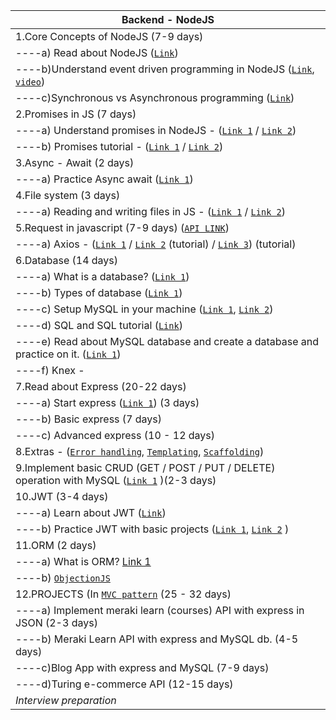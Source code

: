 
|    Backend - NodeJS                                                                             |
|--------------------------------------------------------------------------------------------------|
| 1.Core Concepts of NodeJS (7-9 days)                                                             |
|----a) Read about NodeJS ([`Link`](https://www.tutorialspoint.com/nodejs/nodejs_introduction.htm))                                                                       |
|----b)Understand event driven programming in NodeJS ([`Link`](https://www.tutorialspoint.com/nodejs/nodejs_event_loop.htm#:~:text=As%20soon%20as%20Node%20starts,of%20those%20events%20is%20detected.), [`video`](https://www.youtube.com/watch?v=EI7sN1dDwcY&t=230s))|
|----c)Synchronous vs Asynchronous programming ([`Link`](https://dev.to/hardy613/asynchronous-vs-synchronous-programming-23ed))                                                 |
| 2.Promises in JS (7 days)                                                                        |
|----a) Understand promises in NodeJS - ([`Link 1`](https://nodejs.dev/learn/understanding-javascript-promises) / [`Link 2`](https://javascript.info/promise-basics))                                                |
|----b) Promises tutorial - ([`Link 1`](https://www.freecodecamp.org/news/javascript-es6-promises-for-beginners-resolve-reject-and-chaining-explained/) / [`Link 2`](https://www.digitalocean.com/community/tutorials/understanding-javascript-promises))                                                            |
| 3.Async - Await (2 days)                                                                         |
|----a) Practice Async await ([`Link 1`](https://www.digitalocean.com/community/tutorials/js-async-functions))                                                                  |
| 4.File system (3 days)                                                                           |
|----a) Reading and writing files in JS - ([`Link 1`](https://www.digitalocean.com/community/tutorials/how-to-work-with-files-using-the-fs-module-in-node-js) / [`Link 2`](https://www.sohamkamani.com/blog/nodejs-file-system-guide/))                                            |
| 5.Request in javascript (7-9 days) ([`API LINK`](http://api.navgurukul.org/courses))                                                    |
|----a) Axios - ([`Link 1`](https://www.npmjs.com/package/axios) / [`Link 2`](https://blog.logrocket.com/how-to-make-http-requests-like-a-pro-with-axios/) (tutorial) / [`Link 3`](https://zetcode.com/javascript/axios/)) (tutorial)                                         |
| 6.Database (14 days)                                                                             |
|----a) What is a database? ([`Link 1`](https://www.javatpoint.com/what-is-database))                                                                   |
|----b) Types of database ([`Link 1`](https://www.javatpoint.com/difference-between-dbms-and-rdbms))                                                                     |
|----c) Setup MySQL in your machine ([`Link 1`](https://www.digitalocean.com/community/tutorials/how-to-install-mysql-on-ubuntu-20-04), [`Link 2`](https://linuxize.com/post/how-to-install-mysql-on-ubuntu-20-04/))                                                   |
|----d) SQL and SQL tutorial ([`Link`](https://sqlbolt.com/lesson/select_queries_introduction))                                                                    |
|----e) Read about MySQL database and create a database and practice on it. ([`Link 1`](https://www.tutorialspoint.com/expressjs/))                  |
|----f) Knex -                                                                                      |
| 7.Read about Express (20-22 days)                                                                |
|----a) Start express ([`Link 1`](https://www.tutorialspoint.com/expressjs/)) (3 days)                                                                |
|----b) Basic express (7 days)                                                                         |
|----c) Advanced express (10 - 12 days)                                                                |
| 8.Extras - ([`Error handling`](https://www.tutorialspoint.com/expressjs/expressjs_error_handling.htm), [`Templating`](https://www.tutorialspoint.com/expressjs/expressjs_templating.htm), [`Scaffolding`](https://www.tutorialspoint.com/expressjs/expressjs_scaffolding.htm))                                             |
| 9.Implement basic CRUD (GET / POST / PUT / DELETE) operation with MySQL ([`Link 1`](https://medium.com/@rahulguptalive/create-crud-apis-in-nodejs-express-and-mysql-abda4dfc2d6) )(2-3 days)      |
| 10.JWT (3-4 days)                                                                                |
|----a) Learn about JWT ([`Link`](https://jwt.io/introduction))                                                                         |
|----b) Practice JWT with basic projects ([`Link 1`](https://www.digitalocean.com/community/tutorials/nodejs-jwt-expressjs), [`Link 2`](https://stackabuse.com/authentication-and-authorization-with-jwts-in-express-js/) )                                             |
| 11.ORM (2 days)                                                                                  |
|----a) What is ORM? [Link 1](https://blog.bitsrc.io/what-is-an-orm-and-why-you-should-use-it-b2b6f75f5e2a)                                                                          |
|----b) [`ObjectionJS`](https://vincit.github.io/objection.js/)                                                                             |
| 12.PROJECTS (In [`MVC pattern`](https://www.c-sharpcorner.com/blogs/how-to-setup-mvc-design-pattern-in-express) (25 - 32 days)                                                      |
|----a) Implement meraki learn (courses) API with express in JSON (2-3 days)                           |
|----b) Meraki Learn API with express and MySQL db. (4-5 days)                                         |
|----c)Blog App with express and MySQL (7-9 days)                                                     |
|----d)Turing e-commerce API (12-15 days)                                                             |
| *Interview preparation*  |                                                                                          
                                                                                                                                                                         
